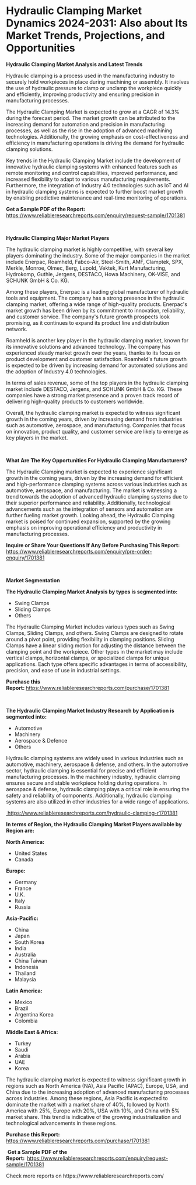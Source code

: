 <p><h1>Hydraulic Clamping Market Dynamics 2024-2031: Also about Its Market Trends, Projections, and Opportunities</h1></p><p><strong>Hydraulic Clamping Market Analysis and Latest Trends</strong></p>
<p><p>Hydraulic clamping is a process used in the manufacturing industry to securely hold workpieces in place during machining or assembly. It involves the use of hydraulic pressure to clamp or unclamp the workpiece quickly and efficiently, improving productivity and ensuring precision in manufacturing processes.</p><p>The Hydraulic Clamping Market is expected to grow at a CAGR of 14.3% during the forecast period. The market growth can be attributed to the increasing demand for automation and precision in manufacturing processes, as well as the rise in the adoption of advanced machining technologies. Additionally, the growing emphasis on cost-effectiveness and efficiency in manufacturing operations is driving the demand for hydraulic clamping solutions.</p><p>Key trends in the Hydraulic Clamping Market include the development of innovative hydraulic clamping systems with enhanced features such as remote monitoring and control capabilities, improved performance, and increased flexibility to adapt to various manufacturing requirements. Furthermore, the integration of Industry 4.0 technologies such as IoT and AI in hydraulic clamping systems is expected to further boost market growth by enabling predictive maintenance and real-time monitoring of operations.</p></p>
<p><strong>Get a Sample PDF of the Report:&nbsp;</strong> <a href="https://www.reliableresearchreports.com/enquiry/request-sample/1701381">https://www.reliableresearchreports.com/enquiry/request-sample/1701381</a></p>
<p>&nbsp;</p>
<p><strong>Hydraulic Clamping Major Market Players</strong></p>
<p><p>The hydraulic clamping market is highly competitive, with several key players dominating the industry. Some of the major companies in the market include Enerpac, Roamheld, Fabco-Air, Steel-Smith, AMF, Clamptek, SPX, Merkle, Monroe, Olmec, Berg, Lupold, Vektek, Kurt Manufacturing, Hydrokomp, Guthle, Jergens, DESTACO, Howa Machinery, OK-VISE, and SCHUNK GmbH & Co. KG.</p><p>Among these players, Enerpac is a leading global manufacturer of hydraulic tools and equipment. The company has a strong presence in the hydraulic clamping market, offering a wide range of high-quality products. Enerpac's market growth has been driven by its commitment to innovation, reliability, and customer service. The company's future growth prospects look promising, as it continues to expand its product line and distribution network.</p><p>Roamheld is another key player in the hydraulic clamping market, known for its innovative solutions and advanced technology. The company has experienced steady market growth over the years, thanks to its focus on product development and customer satisfaction. Roamheld's future growth is expected to be driven by increasing demand for automated solutions and the adoption of Industry 4.0 technologies.</p><p>In terms of sales revenue, some of the top players in the hydraulic clamping market include DESTACO, Jergens, and SCHUNK GmbH & Co. KG. These companies have a strong market presence and a proven track record of delivering high-quality products to customers worldwide.</p><p>Overall, the hydraulic clamping market is expected to witness significant growth in the coming years, driven by increasing demand from industries such as automotive, aerospace, and manufacturing. Companies that focus on innovation, product quality, and customer service are likely to emerge as key players in the market.</p></p>
<p>&nbsp;</p>
<p><strong>What Are The Key Opportunities For Hydraulic Clamping Manufacturers?</strong></p>
<p><p>The Hydraulic Clamping market is expected to experience significant growth in the coming years, driven by the increasing demand for efficient and high-performance clamping systems across various industries such as automotive, aerospace, and manufacturing. The market is witnessing a trend towards the adoption of advanced hydraulic clamping systems due to their superior performance and reliability. Additionally, technological advancements such as the integration of sensors and automation are further fueling market growth. Looking ahead, the Hydraulic Clamping market is poised for continued expansion, supported by the growing emphasis on improving operational efficiency and productivity in manufacturing processes.</p></p>
<p><strong>Inquire or Share Your Questions If Any Before Purchasing This Report:</strong> <a href="https://www.reliableresearchreports.com/enquiry/pre-order-enquiry/1701381">https://www.reliableresearchreports.com/enquiry/pre-order-enquiry/1701381</a></p>
<p>&nbsp;</p>
<p><strong>Market Segmentation</strong></p>
<p><strong>The Hydraulic Clamping Market Analysis by types is segmented into:</strong></p>
<p><ul><li>Swing Clamps</li><li>Sliding Clamps</li><li>Others</li></ul></p>
<p><p>The Hydraulic Clamping Market includes various types such as Swing Clamps, Sliding Clamps, and others. Swing Clamps are designed to rotate around a pivot point, providing flexibility in clamping positions. Sliding Clamps have a linear sliding motion for adjusting the distance between the clamping point and the workpiece. Other types in the market may include vertical clamps, horizontal clamps, or specialized clamps for unique applications. Each type offers specific advantages in terms of accessibility, precision, and ease of use in industrial settings.</p></p>
<p><strong>Purchase this Report:&nbsp;</strong><a href="https://www.reliableresearchreports.com/purchase/1701381">https://www.reliableresearchreports.com/purchase/1701381</a></p>
<p>&nbsp;</p>
<p><strong>The Hydraulic Clamping Market Industry Research by Application is segmented into:</strong></p>
<p><ul><li>Automotive</li><li>Machinery</li><li>Aerospace & Defence</li><li>Others</li></ul></p>
<p><p>Hydraulic clamping systems are widely used in various industries such as automotive, machinery, aerospace & defense, and others. In the automotive sector, hydraulic clamping is essential for precise and efficient manufacturing processes. In the machinery industry, hydraulic clamping ensures secure and stable workpiece holding during operations. In aerospace & defense, hydraulic clamping plays a critical role in ensuring the safety and reliability of components. Additionally, hydraulic clamping systems are also utilized in other industries for a wide range of applications.</p></p>
<p><a href="https://www.reliableresearchreports.com/hydraulic-clamping-r1701381">&nbsp;https://www.reliableresearchreports.com/hydraulic-clamping-r1701381</a></p>
<p><strong>In terms of Region, the Hydraulic Clamping Market Players available by Region are:</strong></p>
<p>
    <p> <strong> North America: </strong>
        <ul>
            <li>United States</li>
            <li>Canada</li>
        </ul>
        </p> 
    <p> <strong> Europe: </strong>
        <ul>
            <li>Germany</li>
            <li>France</li>
            <li>U.K.</li>
            <li>Italy</li>
            <li>Russia</li>
        </ul>
        </p> 
    <p> <strong> Asia-Pacific: </strong>
        <ul>
            <li>China</li>
            <li>Japan</li>
            <li>South Korea</li>
            <li>India</li>
            <li>Australia</li>
            <li>China Taiwan</li>
            <li>Indonesia</li>
            <li>Thailand</li>
            <li>Malaysia</li>
        </ul>
        </p> 
    <p> <strong> Latin America: </strong>
        <ul>
            <li>Mexico</li>
            <li>Brazil</li>
            <li>Argentina Korea</li>
            <li>Colombia</li>
        </ul>
        </p> 
    <p> <strong> Middle East & Africa: </strong>
        <ul>
            <li>Turkey</li>
            <li>Saudi</li>
            <li>Arabia</li>
            <li>UAE</li>
            <li>Korea</li>
        </ul>
    </p>
    </p>
<p><p>The hydraulic clamping market is expected to witness significant growth in regions such as North America (NA), Asia Pacific (APAC), Europe, USA, and China due to the increasing adoption of advanced manufacturing processes across industries. Among these regions, Asia Pacific is expected to dominate the market with a market share of 40%, followed by North America with 25%, Europe with 20%, USA with 10%, and China with 5% market share. This trend is indicative of the growing industrialization and technological advancements in these regions.</p></p>
<p><strong>Purchase this Report: </strong><a href="https://www.reliableresearchreports.com/purchase/1701381">https://www.reliableresearchreports.com/purchase/1701381</a></p>
<p>&nbsp;<strong>Get a Sample PDF of the Report:&nbsp;&nbsp;</strong><a href="https://www.reliableresearchreports.com/enquiry/request-sample/1701381">https://www.reliableresearchreports.com/enquiry/request-sample/1701381</a></p>
<p><strong></strong></p>
<p>Check more reports on https://www.reliableresearchreports.com/</p>